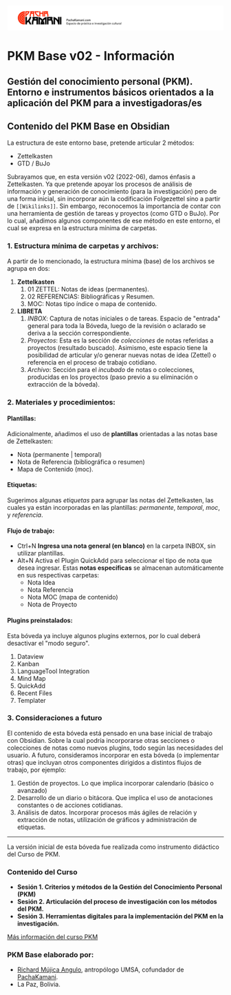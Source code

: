 ![](05%20Archivo/Plantillas/pachakamani.jpg)
# PKM Base v02 - Información
## Gestión del conocimiento personal (PKM). Entorno e instrumentos básicos orientados a la aplicación del PKM para a investigadoras/es

## Contenido del PKM Base en Obsidian
La estructura de este entorno base, pretende articular 2 métodos:
- Zettelkasten
- GTD / BuJo

Subrayamos que, en esta versión v02 (2022-06), damos énfasis a  Zettelkasten. Ya que pretende apoyar los procesos de análisis de información y generación de conocimiento (para la investigación) pero de una forma inicial, sin incorporar aún la codificación Folgezettel sino a partir de `[[Wikilinks]]`. Sin embargo, reconocemos la importancia de contar con una herramienta de gestión de tareas y proyectos (como GTD o BuJo). Por lo cual, añadimos algunos componentes de ese método en este entorno, el cual se expresa en la estructura mínima de carpetas.

### 1. Estructura mínima de carpetas y archivos:
A partir de lo mencionado, la estructura mínima (base) de los archivos se agrupa en dos:
1. **Zettelkasten**
	1. 01 ZETTEL: Notas de ideas (permanentes).
	2. 02 REFERENCIAS: Bibliográficas y Resumen.
	3. MOC: Notas tipo índice o mapa de contenido. 
2. **LIBRETA**
	1. _INBOX_: Captura de notas iniciales o de tareas. Espacio de "entrada" general para toda la Bóveda, luego de la revisión o aclarado se deriva a la sección correspondiente.
	2. _Proyectos_: Esta es la sección de _colecciones_ de notas referidas a proyectos (resultado buscado). Asimismo, este espacio tiene la posibilidad de articular y/o generar nuevas notas de idea (Zettel) o referencia en el proceso de trabajo cotidiano.
	3. _Archivo_: Sección para el _incubado_ de notas o colecciones, producidas en los proyectos (paso previo a su eliminación o extracción de la bóveda).

### 2. Materiales y procedimientos:
#### Plantillas:
Adicionalmente, añadimos el uso de **plantillas** orientadas a las notas base de Zettelkasten: 
- Nota (permanente | temporal)
- Nota de Referencia (bibliográfica o resumen)
- Mapa de Contenido (moc).

#### Etiquetas:
Sugerimos algunas _etiquetas_ para agrupar las notas del Zettelkasten, las cuales ya están incorporadas en las plantillas: _permanente_, _temporal_, _moc_, y _referencia_.

#### Flujo de trabajo:
- Ctrl+N  **Ingresa una nota general (en blanco)** en la carpeta INBOX, sin utilizar plantillas.
- Alt+N  Activa el Plugin QuickAdd para seleccionar el tipo de nota que desea ingresar. Estas **notas específicas** se almacenan automáticamente en sus respectivas carpetas:
	- Nota Idea
	- Nota Referencia
	- Nota MOC (mapa de contenido)
	- Nota de Proyecto

#### Plugins preinstalados:
Esta bóveda ya incluye algunos plugins externos, por lo cual deberá desactivar el "modo seguro". 
1. Dataview
2. Kanban
3. LanguageTool Integration
4. Mind Map
5. QuickAdd
6. Recent Files
7. Templater

### 3. Consideraciones a futuro
El contenido de esta bóveda está pensado en una base inicial de trabajo con Obsidian. Sobre la cual podría incorporarse otras secciones o colecciones de notas como nuevos plugins, todo según las necesidades del usuario.
A futuro, consideramos incorporar en esta bóveda (o implementar otras) que incluyan otros componentes dirigidos a distintos flujos de trabajo, por ejemplo:
1. Gestión de proyectos. Lo que implica incorporar calendario (básico o avanzado)
2. Desarrollo de un diario o bitácora. Que implica el uso de anotaciones constantes o de acciones cotidianas.
3. Análisis de datos. Incorporar procesos más ágiles de relación y extracción de notas, utilización de gráficos y administración de etiquetas. 

---

La versión inicial de esta bóveda fue realizada como instrumento didáctico del Curso de PKM.

### Contenido del Curso
- **Sesión 1. Criterios y métodos de la Gestión del Conocimiento Personal (PKM)**
- **Sesión 2. Articulación del proceso de investigación con los métodos del PKM.**
- **Sesión 3. Herramientas digitales para la implementación del PKM en la investigación.**

[Más información del curso PKM](https://pachakamani.com/blog/curso-gestion-conocimiento-personal-pkm-investigadores-sociales-2022/)

### PKM Base elaborado por:
- [Richard Mújica Angulo](https://bio.link/richardmujica), antropólogo UMSA, cofundador de [PachaKamani](https://pachakamani.com/).
- La Paz, Bolivia.

